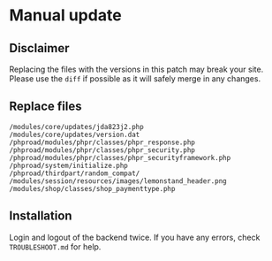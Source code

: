 # Manual update

## Disclaimer

Replacing the files with the versions in this patch may break your site. Please use the `diff` if possible as it will safely merge in any changes. 

## Replace files

```
/modules/core/updates/jda823j2.php
/modules/core/updates/version.dat
/phproad/modules/phpr/classes/phpr_response.php
/phproad/modules/phpr/classes/phpr_security.php
/phproad/modules/phpr/classes/phpr_securityframework.php
/phproad/system/initialize.php
/phproad/thirdpart/random_compat/
/modules/session/resources/images/lemonstand_header.png
/modules/shop/classes/shop_paymenttype.php
```

## Installation

Login and logout of the backend twice. If you have any errors, check `TROUBLESHOOT.md` for help. 
